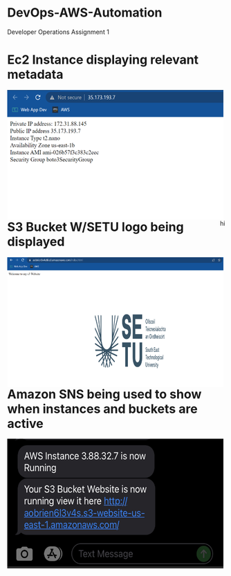 # DevOps-AWS-Automation


Developer Operations Assignment 1


# Ec2 Instance displaying relevant metadata
<p>
<img src="ec2.png" alt="Ec2" width="500" height="300" style="float:left" class="center">
</p>
<p1 style="float:right">
hi
</p1>




# S3 Bucket W/SETU logo being displayed
<p>
<img src="s3.png" alt="Ec2" width="500" height="300" style="float:left" class="center">
</p>


# Amazon SNS being used to show when instances and buckets are active
<p>
<img src="sns.jpg" alt="Ec2" width="500" height="300" style="float:left" class="center">
</p>



